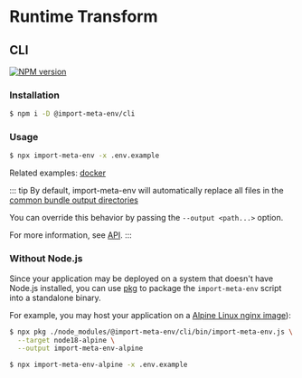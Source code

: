 # Runtime Transform

## CLI

[![NPM version](https://img.shields.io/npm/v/@import-meta-env/cli.svg)](https://www.npmjs.com/package/@import-meta-env/cli)

### Installation

```bash
$ npm i -D @import-meta-env/cli
```

### Usage

```bash
$ npx import-meta-env -x .env.example
```

Related examples: [docker](https://github.com/iendeavor/import-meta-env/blob/main/packages/examples/docker-starter-example)

::: tip
By default, import-meta-env will automatically replace all files in the [common bundle output directories](https://github.com/iendeavor/import-meta-env/blob/e4defac25c89ff1bfd71ec478713720bd82d85d4/packages/cli/src/shared.ts#L5-L16)

You can override this behavior by passing the `--output <path...>` option.

For more information, see [API](/api.html#import-meta-env-cli).
:::

### Without Node.js

Since your application may be deployed on a system that doesn't have Node.js installed, you can use [pkg](https://github.com/vercel/pkg) to package the `import-meta-env` script into a standalone binary.

For example, you may host your application on a [Alpine Linux nginx image](https://hub.docker.com/_/nginx)):

```bash
$ npx pkg ./node_modules/@import-meta-env/cli/bin/import-meta-env.js \
  --target node18-alpine \
  --output import-meta-env-alpine
```

```bash
$ npx import-meta-env-alpine -x .env.example
```
